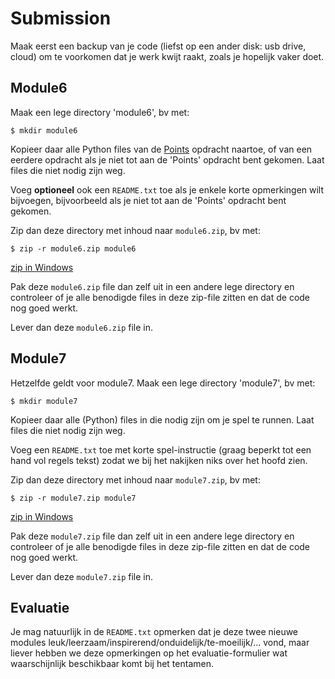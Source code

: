 # Submission

Maak eerst een backup van je code (liefst op een ander disk: usb
drive, cloud) om te voorkomen dat je werk kwijt raakt, zoals je
hopelijk vaker doet.

## Module6

Maak een lege directory 'module6', bv met:

```
$ mkdir module6
```

Kopieer daar alle Python files van de
[Points](../../week8/pygame10_points)
opdracht naartoe, of van een eerdere opdracht als je niet tot aan de
'Points' opdracht bent gekomen. Laat files die niet nodig zijn weg.

Voeg **optioneel** ook een `README.txt` toe als je enkele korte
opmerkingen wilt bijvoegen, bijvoorbeeld als je niet tot aan de
'Points' opdracht bent gekomen.

Zip dan deze directory met inhoud naar `module6.zip`, bv met:

```
$ zip -r module6.zip module6
```
[zip in Windows](https://support.microsoft.com/en-us/windows/zip-and-unzip-files-f6dde0a7-0fec-8294-e1d3-703ed85e7ebc)

Pak deze `module6.zip` file dan zelf uit in een andere lege directory
en controleer of je alle benodigde files in deze zip-file zitten en
dat de code nog goed werkt.

Lever dan deze `module6.zip` file in.

## Module7

Hetzelfde geldt voor module7. Maak een lege directory 'module7', bv met:

```
$ mkdir module7
```

Kopieer daar alle (Python) files in die nodig zijn om je spel te
runnen. Laat files die niet nodig zijn weg.

Voeg een `README.txt` toe met korte spel-instructie (graag beperkt tot
een hand vol regels tekst) zodat we bij het nakijken niks over het hoofd
zien.

Zip dan deze directory met inhoud naar `module7.zip`, bv met:

```
$ zip -r module7.zip module7
```
[zip in Windows](https://support.microsoft.com/en-us/windows/zip-and-unzip-files-f6dde0a7-0fec-8294-e1d3-703ed85e7ebc)

Pak deze `module7.zip` file dan zelf uit in een andere lege directory
en controleer of je alle benodigde files in deze zip-file zitten en
dat de code nog goed werkt.

Lever dan deze `module7.zip` file in.

## Evaluatie

Je mag natuurlijk in de `README.txt` opmerken dat je deze twee nieuwe
modules leuk/leerzaam/inspirerend/onduidelijk/te-moeilijk/... vond,
maar liever hebben we deze opmerkingen op het evaluatie-formulier wat
waarschijnlijk beschikbaar komt bij het tentamen.
